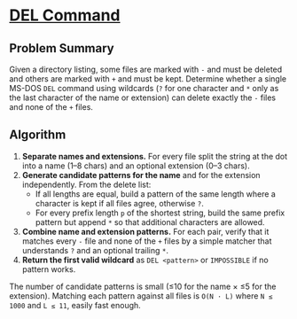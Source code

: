 # [DEL Command](https://www.spoj.com/problems/DELCOMM/)

## Problem Summary
Given a directory listing, some files are marked with `-` and must be deleted
and others are marked with `+` and must be kept.  Determine whether a single
MS-DOS `DEL` command using wildcards (`?` for one character and `*` only as the
last character of the name or extension) can delete exactly the `-` files and
none of the `+` files.

## Algorithm
1. **Separate names and extensions.**  For every file split the string at the
   dot into a name (1–8 chars) and an optional extension (0–3 chars).
2. **Generate candidate patterns for the name** and for the extension
   independently.  From the delete list:
   - If all lengths are equal, build a pattern of the same length where a
     character is kept if all files agree, otherwise `?`.
   - For every prefix length `p` of the shortest string, build the same prefix
     pattern but append `*` so that additional characters are allowed.
3. **Combine name and extension patterns.**  For each pair, verify that it
   matches every `-` file and none of the `+` files by a simple matcher that
   understands `?` and an optional trailing `*`.
4. **Return the first valid wildcard** as `DEL <pattern>` or `IMPOSSIBLE` if no
   pattern works.

The number of candidate patterns is small (≤10 for the name × ≤5 for the
extension).  Matching each pattern against all files is `O(N · L)` where `N ≤
1000` and `L ≤ 11`, easily fast enough.
